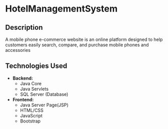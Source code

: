 # HotelManagementSystem
## Description
A mobile phone e-commerce website is an online platform designed to help customers easily search, compare, and purchase mobile phones and accessories

## Technologies Used
- **Backend:**
  - Java Core
  - Java Servlets
  - SQL Server (Database)
- **Frontend:**
  - Java Server Page(JSP)
  - HTML/CSS
  - JavaScript
  - Bootstrap
